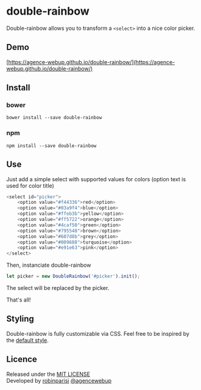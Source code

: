 # double-rainbow

Double-rainbow allows you to transform a ```<select>``` into a nice color picker.

## Demo

[https://agence-webup.github.io/double-rainbow/](https://agence-webup.github.io/double-rainbow/)

## Install

### bower
```shell
bower install --save double-rainbow
```

### npm
```shell
npm install --save double-rainbow
```


## Use

Just add a simple select with supported values for colors (option text is used for color title)

```js
<select id="picker">
    <option value="#f44336">red</option>
    <option value="#03a9f4">blue</option>
    <option value="#ffeb3b">yellow</option>
    <option value="#ff5722">orange</option>
    <option value="#4caf50">green</option>
    <option value="#795548">brown</option>
    <option value="#607d8b">grey</option>
    <option value="#009688">turquoise</option>
    <option value="#e91e63">pink</option>
</select>
```

Then, instanciate double-rainbow
```js
let picker = new DoubleRainbow('#picker').init();
```

The select will be replaced by the picker.

That's all!

## Styling

Double-rainbow is fully customizable via CSS. Feel free to be inspired by the [default style](https://github.com/agence-webup/double-rainbow/blob/master/src/double-rainbow.css).

## Licence
Released under the [MIT LICENSE](http://opensource.org/licenses/MIT)  
Developed by [robinparisi](https://github.com/robinparisi/) [@agencewebup](https://github.com/agence-webup)
